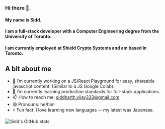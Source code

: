 ### Hi there 👋. 

#### My name is Sidd. 
#### I am a full-stack developer with a Computer Engineering degree from the University of Toronto. 
#### I am currently employed at Shield Crypto Systems and am based in Toronto. 

## A bit about me

- 🔭 I’m currently working on a JS/React Playground for easy, shareable javascript content. (Similar to a JS Google Colab). 
- 🌱 I’m currently learning production standards for full-stack applications.
- 📫 How to reach me: siddharth.vijay333@gmail.com
- 😄 Pronouns: he/him
- ⚡ Fun fact: I love learning new languages -- my latest was Japanese. 

![Sidd's GitHub stats](https://github-readme-stats.vercel.app/api?username=siddvader333&show_icons=true&theme=dark)

